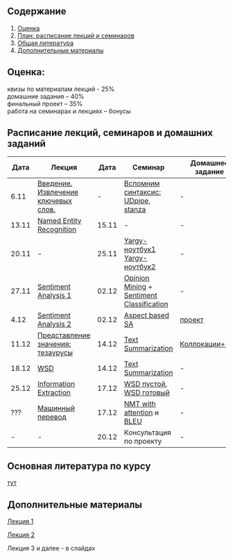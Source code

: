 ## Содержание
1. [Оценка](#score)
2. [План: расписание лекций и семинаров](#sched)
3. [Общая литература](#ref)
4. [Дополнительные материалы](#add)

## Оценка:<br><a name="score"/>
квизы по материалам лекций - 25%<br>
домашние задания – 40% <br>
финальный проект – 35%<br>
работа на семинарах и лекциях – бонусы<br>

## Расписание лекций, семинаров и домашних заданий<a name="sched"/>
|Дата|Лекция|Дата|Семинар|Домашнее задание|Дедлайн|
|-|-|-|-|-|-|
|6.11|[Введение. Извлечение ключевых слов.](Slides/1_Keywords.ipynb)|-|[Вспомним синтаксис: UDpipe, stanza](seminar/1_Keywords.ipynb)|-|-|
|13.11|[Named Entity Recognition](Slides/3_NER.ipynb)|15.11|-|-|-|
|20.11|-|25.11|[Yargy-ноутбук1](https://colab.research.google.com/drive/1qzf4Oa_nI2aB-dPHgBC4-nTjkFQiU6ft?usp=sharing) [Yargy-ноутбук2](https://colab.research.google.com/drive/1BSuvHgeoARGEgGrDDBElCMIMAPWGA-WK?usp=sharing)|-|-|
|27.11|[Sentiment Analysis 1](Slides/7_Sentiment.ipynb)|02.12| [Opinion Mining](https://github.com/named-entity/hse-nlp/blob/master/4th_year/seminar/6_Opinion_Mining.ipynb) + [Sentiment Classification](https://colab.research.google.com/drive/1D0JEK_p2LJuF_Hd35QJ2PlujFB87bQUp?usp=sharing)|-|-|
|4.12|[Sentiment Analysis 2](Slides/8_Sentiment.ipynb)|02.12|[Aspect based SA](https://colab.research.google.com/drive/1TfMaNkB-8fjnjZuEdVtgrIwHtL9Bi4x8)|[проект](https://docs.google.com/document/d/1eqTKOC3aJzA8TZphVE4Legw7CSGtvSgRpq-YuUkV8HM/edit?usp=sharing)||
|11.12|[Представление значения: тезаурусы](Slides/4_Thesauri.ipynb)|14.12|[Text Summarization](https://colab.research.google.com/drive/1HQJYCF5pHI7o1MHqqPbU4y92WoZd-Ynr?usp=sharing)|[Коллокации+NER](hw/hw2.md)|17.12 23:59мск|
|18.12|[WSD](Slides/5_WSD.ipynb)|14.12|[Text Summarization](https://colab.research.google.com/drive/1HQJYCF5pHI7o1MHqqPbU4y92WoZd-Ynr?usp=sharing)|-|
|25.12|[Information Extraction](Slides/8-information-extraction.pptx)|17.12|[WSD пустой](https://colab.research.google.com/drive/1mYGpAt_9c3pvun6ulPPcbMyGUzqZFhW8?usp=sharing), [WSD готовый](https://colab.research.google.com/drive/1N62NG-apwwzRqMXWkYnLZxCyLTpHYXnM?usp=sharing)|-|-|
|???|[Машинный перевод](Slides/mt.pptx)|17.12| [NMT with attention](https://colab.research.google.com/drive/127wCxPjeEDKMdQNA3Wa-0xkJ2-d-NqfB#scrollTo=t-fPYP_9K8xa)  и [BLEU](https://colab.research.google.com/drive/19HMaWE7fH0X-XjwePW3EKXvJm1MOh2EY?usp=sharing)|-|-|
|-|-|20.12|Консультация по проекту|-|-|

## Основная литература по курсу<a name="ref"/>
[тут](References.md)

## Дополнительные материалы<a name="add"/>
[Лекция 1](Notes/1.md)

[Лекция 2](Notes/2.md)

Лекция 3 и далее - в слайдах
